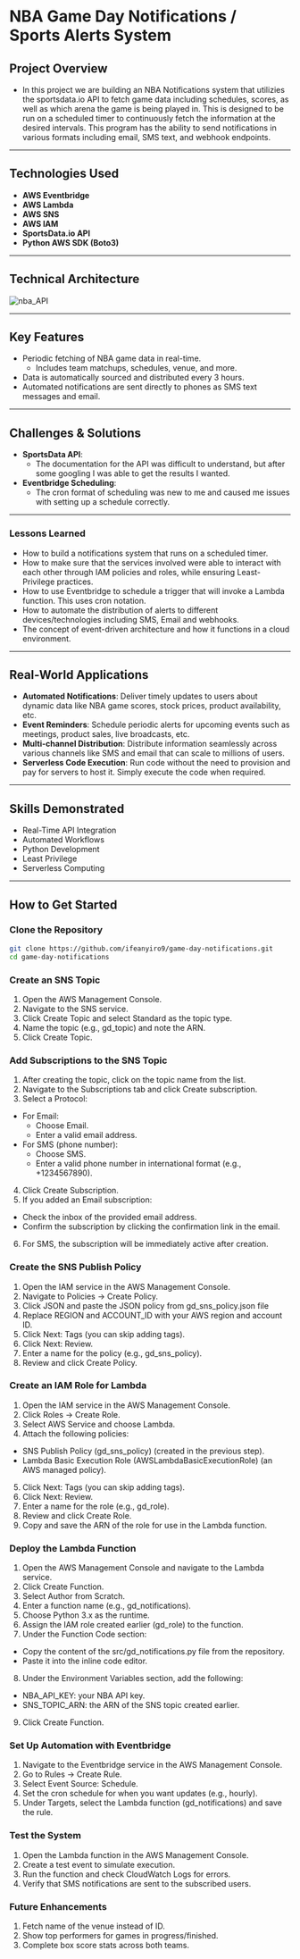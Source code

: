 # NBA Game Day Notifications / Sports Alerts System

## **Project Overview**
- In this project we are building an NBA Notifications system that utilizies the sportsdata.io API to fetch game data including schedules, scores, as well as which arena the game is being played in. This is designed to be run on a scheduled timer to continuously fetch the information at the desired intervals. This program has the ability to send notifications in various formats including email, SMS text, and webhook endpoints.
---

## Technologies Used
- **AWS Eventbridge**
- **AWS Lambda**
- **AWS SNS**
- **AWS IAM**
- **SportsData.io API**
- **Python AWS SDK (Boto3)**

---

## **Technical Architecture**
![nba_API](https://s13.gifyu.com/images/Se2hF.gif)

---

## Key Features
- Periodic fetching of NBA game data in real-time.
  - Includes team matchups, schedules, venue, and more.
- Data is automatically sourced and distributed every 3 hours.
- Automated notifications are sent directly to phones as SMS text messages and email.

---

## Challenges & Solutions
- **SportsData API**: 
  - The documentation for the API was difficult to understand, but after some googling I was able to get the results I wanted.
- **Eventbridge Scheduling**: 
  - The cron format of scheduling was new to me and caused me issues with setting up a schedule correctly.  

---

### **Lessons Learned**
- How to build a notifications system that runs on a scheduled timer.
- How to make sure that the services involved were able to interact with each other through IAM policies and roles, while ensuring Least-Privilege practices.
- How to use Eventbridge to schedule a trigger that will invoke a Lambda function. This uses cron notation.
- How to automate the distribution of alerts to different devices/technologies including SMS, Email and webhooks.
- The concept of event-driven architecture and how it functions in a cloud environment.

---

## Real-World Applications
- **Automated Notifications**: Deliver timely updates to users about dynamic data like NBA game scores, stock prices, product availability, etc.
- **Event Reminders**: Schedule periodic alerts for upcoming events such as meetings, product sales, live broadcasts, etc.
- **Multi-channel Distribution**: Distribute information seamlessly across various channels like SMS and email that can scale to millions of users.
- **Serverless Code Execution**: Run code without the need to provision and pay for servers to host it. Simply execute the code when required.

---

## Skills Demonstrated
- Real-Time API Integration
- Automated Workflows
- Python Development
- Least Privilege
- Serverless Computing

---

## How to Get Started

### **Clone the Repository**
```bash
git clone https://github.com/ifeanyiro9/game-day-notifications.git
cd game-day-notifications
```

### **Create an SNS Topic**
1. Open the AWS Management Console.
2. Navigate to the SNS service.
3. Click Create Topic and select Standard as the topic type.
4. Name the topic (e.g., gd_topic) and note the ARN.
5. Click Create Topic.

### **Add Subscriptions to the SNS Topic**
1. After creating the topic, click on the topic name from the list.
2. Navigate to the Subscriptions tab and click Create subscription.
3. Select a Protocol:
- For Email:
  - Choose Email.
  - Enter a valid email address.
- For SMS (phone number):
  - Choose SMS.
  - Enter a valid phone number in international format (e.g., +1234567890).

4. Click Create Subscription.
5. If you added an Email subscription:
- Check the inbox of the provided email address.
- Confirm the subscription by clicking the confirmation link in the email.
6. For SMS, the subscription will be immediately active after creation.

### **Create the SNS Publish Policy**
1. Open the IAM service in the AWS Management Console.
2. Navigate to Policies → Create Policy.
3. Click JSON and paste the JSON policy from gd_sns_policy.json file
4. Replace REGION and ACCOUNT_ID with your AWS region and account ID.
5. Click Next: Tags (you can skip adding tags).
6. Click Next: Review.
7. Enter a name for the policy (e.g., gd_sns_policy).
8. Review and click Create Policy.

### **Create an IAM Role for Lambda**
1. Open the IAM service in the AWS Management Console.
2. Click Roles → Create Role.
3. Select AWS Service and choose Lambda.
4. Attach the following policies:
- SNS Publish Policy (gd_sns_policy) (created in the previous step).
- Lambda Basic Execution Role (AWSLambdaBasicExecutionRole) (an AWS managed policy).
5. Click Next: Tags (you can skip adding tags).
6. Click Next: Review.
7. Enter a name for the role (e.g., gd_role).
8. Review and click Create Role.
9. Copy and save the ARN of the role for use in the Lambda function.

### **Deploy the Lambda Function**
1. Open the AWS Management Console and navigate to the Lambda service.
2. Click Create Function.
3. Select Author from Scratch.
4. Enter a function name (e.g., gd_notifications).
5. Choose Python 3.x as the runtime.
6. Assign the IAM role created earlier (gd_role) to the function.
7. Under the Function Code section:
- Copy the content of the src/gd_notifications.py file from the repository.
- Paste it into the inline code editor.
8. Under the Environment Variables section, add the following:
- NBA_API_KEY: your NBA API key.
- SNS_TOPIC_ARN: the ARN of the SNS topic created earlier.
9. Click Create Function.


### **Set Up Automation with Eventbridge**
1. Navigate to the Eventbridge service in the AWS Management Console.
2. Go to Rules → Create Rule.
3. Select Event Source: Schedule.
4. Set the cron schedule for when you want updates (e.g., hourly).
5. Under Targets, select the Lambda function (gd_notifications) and save the rule.


### **Test the System**
1. Open the Lambda function in the AWS Management Console.
2. Create a test event to simulate execution.
3. Run the function and check CloudWatch Logs for errors.
4. Verify that SMS notifications are sent to the subscribed users.


### **Future Enhancements**
1. Fetch name of the venue instead of ID.
2. Show top performers for games in progress/finished.
3. Complete box score stats across both teams.
